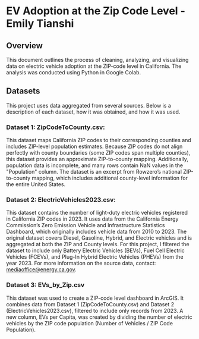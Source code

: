# EV Adoption at the Zip Code Level - Emily Tianshi

## Overview
This document outlines the process of cleaning, analyzing, and visualizing data on electric vehicle adoption at the ZIP-code level in California. The analysis was conducted using Python in Google Colab.

## Datasets
This project uses data aggregated from several sources. Below is a description of each dataset, how it was obtained, and how it was used.

### Dataset 1: ZipCodeToCounty.csv:
This dataset maps California ZIP codes to their corresponding counties and includes ZIP-level population estimates. Because ZIP codes do not align perfectly with county boundaries (some ZIP codes span multiple counties), this dataset provides an approximate ZIP-to-county mapping. Additionally, population data is incomplete, and many rows contain NaN values in the "Population" column. The dataset is an excerpt from Rowzero’s national ZIP-to-county mapping, which includes additional county-level information for the entire United States.

### Dataset 2: ElectricVehicles2023.csv:
This dataset contains the number of light-duty electric vehicles registered in California ZIP codes in 2023. It uses data from the California Energy Commission’s Zero Emission Vehicle and Infrastructure Statistics Dashboard, which originally includes vehicle data from 2010 to 2023. The original dataset covers Diesel, Gasoline, Hybrid, and Electric vehicles and is aggregated at both the ZIP and County levels.
For this project, I filtered the dataset to include only Battery Electric Vehicles (BEVs), Fuel Cell Electric Vehicles (FCEVs), and Plug-In Hybrid Electric Vehicles (PHEVs) from the year 2023. For more information on the source data, contact: mediaoffice@energy.ca.gov.

### Dataset 3: EVs_by_Zip.csv
This dataset was used to create a ZIP-code level dashboard in ArcGIS. It combines data from Dataset 1 (ZipCodeToCounty.csv) and Dataset 2 (ElectricVehicles2023.csv), filtered to include only records from 2023. A new column, EVs per Capita, was created by dividing the number of electric vehicles by the ZIP code population (Number of Vehicles / ZIP Code Population).
